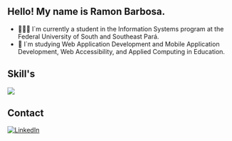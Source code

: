 ## Hello! My name is Ramon Barbosa.
- 👨🏾‍🎓 I`m currently a student in the Information Systems program at the Federal University of South and Southeast Pará.
- 🌱 I`m studying Web Application Development and Mobile Application Development, Web Accessibility, and Applied Computing in Education.



## Skill's 
<p>
  <a href="https://skillicons.dev">
    <img src="https://skillicons.dev/icons?i=java,spring,nodejs,js,ts,express,nestjs,jest,linux,git,docker,sqlite,postgres,firebase,mongodb,prisma,sequelize,aws,html,css,tailwind,scss,react,next,"/>
  </a>
</p>



## Contact
<a href="https://www.linkedin.com/in/ramon-barbosa-712273237/" target="_blank">
  <img src="https://img.shields.io/badge/LinkedIn-0077B5?style=for-the-badge&logo=linkedin&logoColor=white" alt="LinkedIn"/>
</a>
